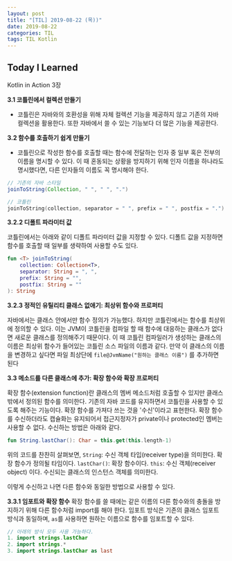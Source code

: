 ```yaml
---
layout: post
title: "[TIL] 2019-08-22 (목))"
date: 2019-08-22
categories: TIL
tags: TIL Kotlin
---
```


## Today I Learned
Kotlin in Action 3장

**3.1 코틀린에서 컬렉션 만들기**

- 코틀린은 자바와의 호환성을 위해 자체 컬렉션 기능을 제공하지 않고 기존의 자바 컬렉션을 활용한다. 또한 자바에서 쓸 수 있는 기능보다 더 많은 기능을 제공한다.

**3.2 함수를 호출하기 쉽게 만들기**

- 코틀린으로 작성한 함수를 호출할 때는 함수에 전달하는 인자 중 일부 혹은 전부의 이름을 명시할 수 있다. 이 때 혼동되는 상황을 방지하기 위해 인자 이름을 하나라도 명시했다면, 다른 인자들의 이름도 꼭 명시해야 한다.

``` java
// 기존의 자바 스타일
joinToString(Collection, " ", " ", ".")
```

``` kotlin
// 코틀린
joinToString(collection, separator = " ", prefix = " ", postfix = ".")
```

**3.2.2 디폴트 파라미터 값**

코틀린에서는 아래와 같이 디폴트 파라미터 값을 지정할 수 있다. 디폴트 값을 지정하면 함수를 호출할 때 일부를 생략하여 사용할 수도 있다. 

``` kotlin
fun <T> joinToString(
    collection: Collection<T>,
    separator: String = ", ",
    prefix: String = "",
    postfix: String = ""
): String
```

**3.2.3 정적인 유틸리티 클래스 없애기: 최상위 함수와 프로퍼티**

자바에서는 클래스 안에서만 함수 정의가 가능했다. 하지만 코틀린에서는 함수를 최상위에 정의할 수 있다. 이는 JVM이 코틀린을 컴파일 할 때 함수에 대응하는 클래스가 없다면 새로운 클래스를 정의해주기 때문이다. 이 때 코틀린 컴파일러가 생성하는 클래스의 이름은 최상위 함수가 들어있는 코틀린 소스 파일의 이름과 같다. 만약 이 클래스의 이름을 변경하고 싶다면 파일 최상단에 `file@JvmName("원하는 클래스 이름")` 를 추가하면 된다 

**3.3 메소드를 다른 클래스에 추가: 확장 함수와 확장 프로퍼티**

확장 함수(extension function)란 클래스의 멤버 메소드처럼 호출할 수 있지만 클래스 밖에서 정의된 함수를 의미한다. 기존의 자바 코드를 유지하면서 코틀린을 사용할 수 있도록 해주는 기능이다. 확장 함수를 가져다 쓰는 것을 '수신'이라고 표현한다. 확장 함수를 수신하더라도 캡슐화는 유지되어서 접근지정자가 private이나 protected인 멤버는 사용할 수 없다. 수신하는 방법은 아래와 같다.

``` kotlin
fun String.lastChar(): Char = this.get(this.length-1)
```

위의 코드를 찬찬히 살펴보면,
`String`:  수신 객체 타입(receiver type)을 의미한다. 확장 함수가 정의될 타임이다.
`lastChar()`: 확장 함수이다.
`this`: 수신 객체(receiver object) 이다. 수신되는 클래스의 인스턴스 객체를 의미한다. 

이렇게 수신하고 나면 다른 함수와 동일한 방법으로 사용할 수 있다. 

**3.3.1 임포트와 확장 함수**
확장 함수를 쓸 때에는 같은 이름의 다른 함수와의 충돌을 방지하기 위해 다른 함수처럼 import를 해야 한다. 임포트 방식은 기존의 클래스 임포트 방식과 동일하며, `as`를 사용하면 원하는 이름으로 함수를 임포트할 수 있다.

```kotlin
// 아래의 방식 모두 사용 가능하다.
1. import strings.lastChar
2. import strings.*
3. import strings.lastChar as last
```
